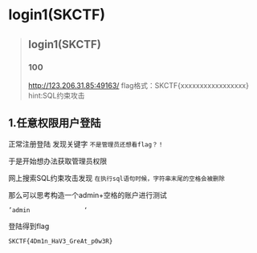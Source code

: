 # login1(SKCTF)



> ## login1(SKCTF)
>
> ### 100
>
> 
>
> <http://123.206.31.85:49163/>
> flag格式：SKCTF{xxxxxxxxxxxxxxxxx}
> hint:SQL约束攻击



## 1.任意权限用户登陆

正常注册登陆 发现关键字 `不是管理员还想看flag？！`

于是开始想办法获取管理员权限

网上搜索SQL约束攻击发现 `在执行sql语句时候，字符串末尾的空格会被删除`

那么可以思考构造一个admin+空格的账户进行测试

`’admin               ‘`

登陆得到flag



`SKCTF{4Dm1n_HaV3_GreAt_p0w3R}`